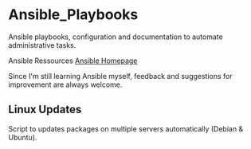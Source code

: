 # Ansible_Playbooks
Ansible playbooks, configuration and documentation to automate administrative tasks.

Ansible Ressources
[Ansible Homepage](https://www.ansible.com/)

Since I'm still learning Ansible myself, feedback and suggestions for improvement are always welcome.

## Linux Updates
Script to updates packages on multiple servers automatically (Debian & Ubuntu).
